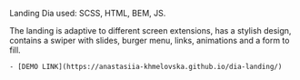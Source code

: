 Landing Dia used: SCSS, HTML, BEM, JS.

The landing is adaptive to different screen extensions, has a stylish design,
contains a swiper with slides, burger menu, links, animations and a form to fill.


    - [DEMO LINK](https://anastasiia-khmelovska.github.io/dia-landing/)
